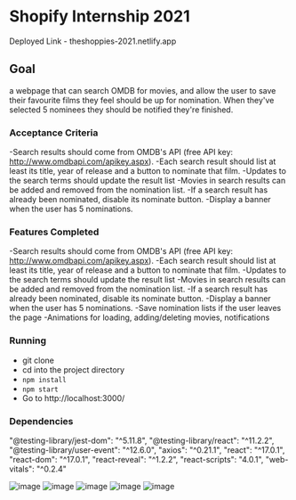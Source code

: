 # Shopify Internship 2021

Deployed Link - theshoppies-2021.netlify.app

## Goal
a webpage that can search OMDB for movies, and allow the user to save their favourite films they feel should be up for nomination. When they've selected 5 nominees they should be notified they're finished.

### Acceptance Criteria
-Search results should come from OMDB's API (free API key: http://www.omdbapi.com/apikey.aspx).
-Each search result should list at least its title, year of release and a button to nominate that film.
-Updates to the search terms should update the result list
-Movies in search results can be added and removed from the nomination list.
-If a search result has already been nominated, disable its nominate button.
-Display a banner when the user has 5 nominations.

### Features Completed
-Search results should come from OMDB's API (free API key: http://www.omdbapi.com/apikey.aspx).
-Each search result should list at least its title, year of release and a button to nominate that film.
-Updates to the search terms should update the result list
-Movies in search results can be added and removed from the nomination list.
-If a search result has already been nominated, disable its nominate button.
-Display a banner when the user has 5 nominations.
-Save nomination lists if the user leaves the page
-Animations for loading, adding/deleting movies, notifications
### Running

- git clone
- cd into the project directory
- ```npm install```
- ```npm start```
- Go to http://localhost:3000/

### Dependencies
"@testing-library/jest-dom": "^5.11.8",
"@testing-library/react": "^11.2.2",
"@testing-library/user-event": "^12.6.0",
"axios": "^0.21.1",
"react": "^17.0.1",
"react-dom": "^17.0.1",
"react-reveal": "^1.2.2",
"react-scripts": "4.0.1",
"web-vitals": "^0.2.4"

![image](https://ibb.co/gR9bYBh)
![image](https://ibb.co/Bt9vChm)
![image](https://ibb.co/2FXbKXm)
![image](https://ibb.co/X80wXNW)
![image](https://ibb.co/Th8brkx)
